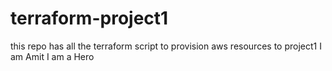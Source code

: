 # terraform-project1
this repo has all the terraform script to provision aws resources to project1
I am Amit
I am a Hero